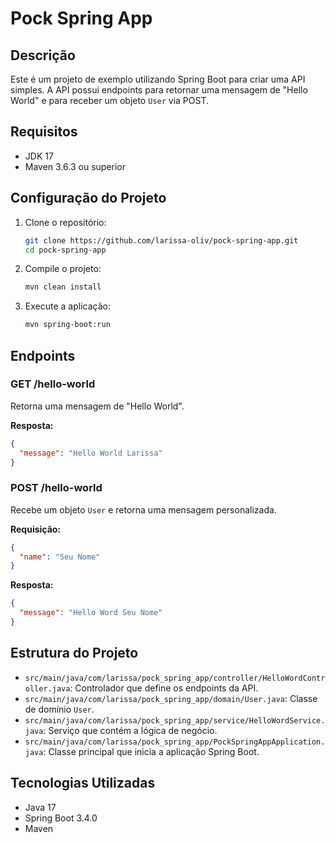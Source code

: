 # Pock Spring App

## Descrição

Este é um projeto de exemplo utilizando Spring Boot para criar uma API simples. A API possui endpoints para retornar uma mensagem de "Hello World" e para receber um objeto `User` via POST.

## Requisitos

- JDK 17
- Maven 3.6.3 ou superior

## Configuração do Projeto

1. Clone o repositório:

   ```sh
   git clone https://github.com/larissa-oliv/pock-spring-app.git
   cd pock-spring-app
   ```

2. Compile o projeto:

   ```sh
   mvn clean install
   ```

3. Execute a aplicação:

   ```sh
   mvn spring-boot:run
   ```

## Endpoints

### GET /hello-world

Retorna uma mensagem de "Hello World".

**Resposta:**

```json
{
  "message": "Hello World Larissa"
}
```

### POST /hello-world

Recebe um objeto `User` e retorna uma mensagem personalizada.

**Requisição:**

```json
{
  "name": "Seu Nome"
}
```

**Resposta:**

```json
{
  "message": "Hello Word Seu Nome"
}
```

## Estrutura do Projeto

- `src/main/java/com/larissa/pock_spring_app/controller/HelloWordController.java`: Controlador que define os endpoints da API.
- `src/main/java/com/larissa/pock_spring_app/domain/User.java`: Classe de domínio `User`.
- `src/main/java/com/larissa/pock_spring_app/service/HelloWordService.java`: Serviço que contém a lógica de negócio.
- `src/main/java/com/larissa/pock_spring_app/PockSpringAppApplication.java`: Classe principal que inicia a aplicação Spring Boot.

## Tecnologias Utilizadas

- Java 17
- Spring Boot 3.4.0
- Maven

```
